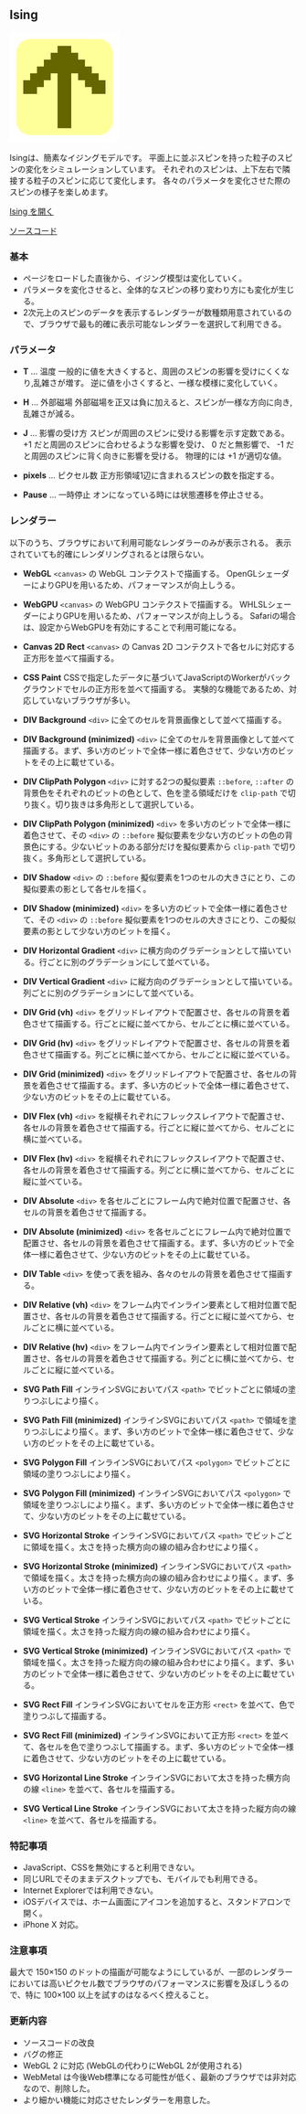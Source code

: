 ## Ising

![Ising](resources/Icon.png "Ising")


Isingは、簡素なイジングモデルです。
平面上に並ぶスピンを持った粒子のスピンの変化をシミュレーションしています。
それぞれのスピンは、上下左右で隣接する粒子のスピンに応じて変化します。
各々のパラメータを変化させた際のスピンの様子を楽しめます。

[Ising を開く](https://akimikimikimikimikimikimika.github.io/Ising/Ising.html "Ising")

[ソースコード](https://github.com/akimikimikimikimikimikimika/Ising/ "ソースコード")

### 基本

- ページをロードした直後から、イジング模型は変化していく。
- パラメータを変化させると、全体的なスピンの移り変わり方にも変化が生じる。
- 2次元上のスピンのデータを表示するレンダラーが数種類用意されているので、ブラウザで最も的確に表示可能なレンダラーを選択して利用できる。

### パラメータ

- **T** … 温度
	一般的に値を大きくすると、周囲のスピンの影響を受けにくくなり,乱雑さが増す。
	逆に値を小さくすると、一様な模様に変化していく。

- **H** … 外部磁場
	外部磁場を正又は負に加えると、スピンが一様な方向に向き,乱雑さが減る。

- **J** … 影響の受け方
	スピンが周囲のスピンに受ける影響を示す定数である。
	+1 だと周囲のスピンに合わせるような影響を受け、 0 だと無影響で、 -1 だと周囲のスピンに背く向きに影響を受ける。
	物理的には +1 が適切な値。

- **pixels** … ピクセル数
	正方形領域1辺に含まれるスピンの数を指定する。

- **Pause** … 一時停止
	オンになっている時には状態遷移を停止させる。

### レンダラー
以下のうち、ブラウザにおいて利用可能なレンダラーのみが表示される。
表示されていても的確にレンダリングされるとは限らない。

- **WebGL**
	`<canvas>` の WebGL コンテクストで描画する。
	OpenGLシェーダーによりGPUを用いるため、パフォーマンスが向上しうる。

- **WebGPU**
	`<canvas>` の WebGPU コンテクストで描画する。
	WHLSLシェーダーによりGPUを用いるため、パフォーマンスが向上しうる。
	Safariの場合は、設定からWebGPUを有効にすることで利用可能になる。

- **Canvas 2D Rect**
	`<canvas>` の Canvas 2D コンテクストで各セルに対応する正方形を並べて描画する。

- **CSS Paint**
	CSSで指定したデータに基づいてJavaScriptのWorkerがバックグラウンドでセルの正方形を並べて描画する。
	実験的な機能であるため、対応していないブラウザが多い。

- **DIV Background**
	`<div>` に全てのセルを背景画像として並べて描画する。

- **DIV Background (minimized)**
	`<div>` に全てのセルを背景画像として並べて描画する。まず、多い方のビットで全体一様に着色させて、少ない方のビットをその上に載せている。

- **DIV ClipPath Polygon**
	`<div>` に対する2つの擬似要素 `::before`, `::after` の背景色をそれぞれのビットの色として、色を塗る領域だけを `clip-path` で切り抜く。切り抜きは多角形として選択している。

- **DIV ClipPath Polygon (minimized)**
	`<div>` を多い方のビットで全体一様に着色させて、その `<div>` の `::before` 擬似要素を少ない方のビットの色の背景色にする。少ないビットのある部分だけを擬似要素から `clip-path` で切り抜く。多角形として選択している。

- **DIV Shadow**
	`<div>` の `::before` 擬似要素を1つのセルの大きさにとり、この擬似要素の影として各セルを描く。

- **DIV Shadow (minimized)**
	`<div>` を多い方のビットで全体一様に着色させて、その `<div>` の `::before` 擬似要素を1つのセルの大きさにとり、この擬似要素の影として少ない方のビットを描く。

- **DIV Horizontal Gradient**
	`<div>` に横方向のグラデーションとして描いている。行ごとに別のグラデーションにして並べている。

- **DIV Vertical Gradient**
	`<div>` に縦方向のグラデーションとして描いている。列ごとに別のグラデーションにして並べている。

- **DIV Grid (vh)**
	`<div>` をグリッドレイアウトで配置させ、各セルの背景を着色させて描画する。行ごとに縦に並べてから、セルごとに横に並べている。

- **DIV Grid (hv)**
	`<div>` をグリッドレイアウトで配置させ、各セルの背景を着色させて描画する。列ごとに横に並べてから、セルごとに縦に並べている。

- **DIV Grid (minimized)**
	`<div>` をグリッドレイアウトで配置させ、各セルの背景を着色させて描画する。まず、多い方のビットで全体一様に着色させて、少ない方のビットをその上に載せている。

- **DIV Flex (vh)**
	`<div>` を縦横それぞれにフレックスレイアウトで配置させ、各セルの背景を着色させて描画する。行ごとに縦に並べてから、セルごとに横に並べている。

- **DIV Flex (hv)**
	`<div>` を縦横それぞれにフレックスレイアウトで配置させ、各セルの背景を着色させて描画する。列ごとに横に並べてから、セルごとに縦に並べている。

- **DIV Absolute**
	`<div>` を各セルごとにフレーム内で絶対位置で配置させ、各セルの背景を着色させて描画する。

- **DIV Absolute (minimized)**
	`<div>` を各セルごとにフレーム内で絶対位置で配置させ、各セルの背景を着色させて描画する。まず、多い方のビットで全体一様に着色させて、少ない方のビットをその上に載せている。

- **DIV Table**
	`<div>` を使って表を組み、各々のセルの背景を着色させて描画する。

- **DIV Relative (vh)**
	`<div>` をフレーム内でインライン要素として相対位置で配置させ、各セルの背景を着色させて描画する。行ごとに縦に並べてから、セルごとに横に並べている。

- **DIV Relative (hv)**
	`<div>` をフレーム内でインライン要素として相対位置で配置させ、各セルの背景を着色させて描画する。列ごとに横に並べてから、セルごとに縦に並べている。

- **SVG Path Fill**
	インラインSVGにおいてパス `<path>` でビットごとに領域の塗りつぶしにより描く。

- **SVG Path Fill (minimized)**
	インラインSVGにおいてパス `<path>` で領域を塗りつぶしにより描く。まず、多い方のビットで全体一様に着色させて、少ない方のビットをその上に載せている。

- **SVG Polygon Fill**
	インラインSVGにおいてパス `<polygon>` でビットごとに領域の塗りつぶしにより描く。

- **SVG Polygon Fill (minimized)**
	インラインSVGにおいてパス `<polygon>` で領域を塗りつぶしにより描く。まず、多い方のビットで全体一様に着色させて、少ない方のビットをその上に載せている。

- **SVG Horizontal Stroke**
	インラインSVGにおいてパス `<path>` でビットごとに領域を描く。太さを持った横方向の線の組み合わせにより描く。

- **SVG Horizontal Stroke (minimized)**
	インラインSVGにおいてパス `<path>` で領域を描く。太さを持った横方向の線の組み合わせにより描く。まず、多い方のビットで全体一様に着色させて、少ない方のビットをその上に載せている。

- **SVG Vertical Stroke**
	インラインSVGにおいてパス `<path>` でビットごとに領域を描く。太さを持った縦方向の線の組み合わせにより描く。

- **SVG Vertical Stroke (minimized)**
	インラインSVGにおいてパス `<path>` で領域を描く。太さを持った縦方向の線の組み合わせにより描く。まず、多い方のビットで全体一様に着色させて、少ない方のビットをその上に載せている。

- **SVG Rect Fill**
	インラインSVGにおいてセルを正方形 `<rect>` を並べて、色で塗りつぶして描画する。

- **SVG Rect Fill (minimized)**
	インラインSVGにおいて正方形 `<rect>` を並べて、各セルを色で塗りつぶして描画する。まず、多い方のビットで全体一様に着色させて、少ない方のビットをその上に載せている。

- **SVG Horizontal Line Stroke**
	インラインSVGにおいて太さを持った横方向の線 `<line>` を並べて、各セルを描画する。

- **SVG Vertical Line Stroke**
	インラインSVGにおいて太さを持った縦方向の線 `<line>` を並べて、各セルを描画する。


### 特記事項
- JavaScript、CSSを無効にすると利用できない。
- 同じURLでそのままデスクトップでも、モバイルでも利用できる。
- Internet Explorerでは利用できない。
- iOSデバイスでは、ホーム画面にアイコンを追加すると、スタンドアロンで開く。
- iPhone X 対応。

### 注意事項
最大で 150×150 のドットの描画が可能なようにしているが、一部のレンダラーにおいては高いピクセル数でブラウザのパフォーマンスに影響を及ぼしうるので、特に 100×100 以上を試すのはなるべく控えること。

### 更新内容
- ソースコードの改良
- バグの修正
- WebGL 2 に対応 (WebGLの代わりにWebGL 2が使用される)
- WebMetal は今後Web標準になる可能性が低く、最新のブラウザでは非対応なので、削除した。
- より細かい機能に対応させたレンダラーを用意した。